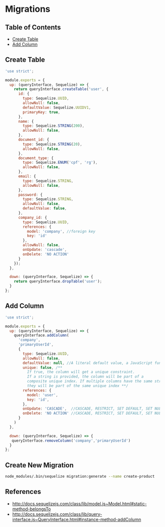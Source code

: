 # Migrations
## Table of Contents
- [Create Table](#create-table)
- [Add Column](#add-column)

## Create Table 
```js
'use strict';

module.exports = {
  up: (queryInterface, Sequelize) => {
    return queryInterface.createTable('user', {
      id: {
        type: Sequelize.UUID,
        allowNull: false,
        defaultValue: Sequelize.UUIDV1,
        primaryKey: true,
      },
      name: {
        type: Sequelize.STRING(200),
        allowNull: false,
      },
      document_id: {
        type: Sequelize.STRING(20),
        allowNull: false,
      },
      document_type: {
        type: Sequelize.ENUM('cpf', 'rg'),
        allowNull: false,
      },
      email: {
        type: Sequelize.STRING,
        allowNull: false,
      },
      password: {
        type: Sequelize.STRING,
        allowNull: false,
        defaultValue: false,
      },
      company_id: {
        type: Sequelize.UUID,
        references: {
          model: 'company', //foreign key
          key: 'id'
        },
        allowNull: false,
        onUpdate: 'cascade',
        onDelete: 'NO ACTION'
      }
    });
  },

  down: (queryInterface, Sequelize) => {
    return queryInterface.dropTable('user');
  }
};
```

## Add Column
```js
'use strict';

module.exports = {
  up: (queryInterface, Sequelize) => {
    queryInterface.addColumn(
      'company',
      'primaryUserId',
      {
        type: Sequelize.UUID,
        allowNull: false,
        defaultValue: null, //A literal default value, a JavaScript function, or an SQL function (see sequelize.fn)
        unique: false, /** 
          If true, the column will get a unique constraint. 
          If a string is provided, the column will be part of a 
          composite unique index. If multiple columns have the same string, 
          they will be part of the same unique index **/
        references: {
          model: 'user',
          key: 'id',
        },
        onUpdate: 'CASCADE',  //CASCADE, RESTRICT, SET DEFAULT, SET NULL or NO ACTION
        onDelete: 'NO ACTION' //CASCADE, RESTRICT, SET DEFAULT, SET NULL or NO ACTION
      }
    )
  },

  down: (queryInterface, Sequelize) => {
   queryInterface.removeColumn('company','primaryUserId')
  }
};
``` 

## Create New Migration
```sh
node_modules/.bin/sequelize migration:generate --name create-product
```
## References
- http://docs.sequelizejs.com/class/lib/model.js~Model.html#static-method-belongsTo
- http://docs.sequelizejs.com/class/lib/query-interface.js~QueryInterface.html#instance-method-addColumn